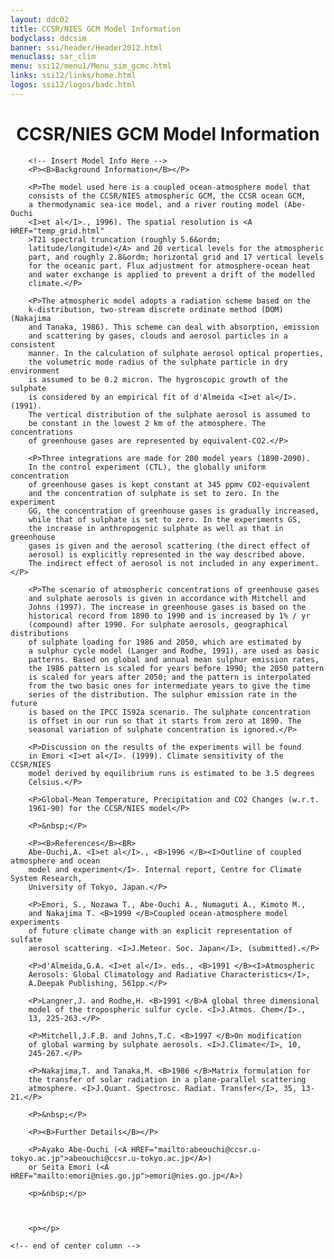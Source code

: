 ```yaml
---
layout: ddc02
title: CCSR/NIES GCM Model Information
bodyclass: ddcsim
banner: ssi/header/Header2012.html
menuclass: sar_clim
menu: ssi12/menu1/Menu_sim_gcmc.html
links: ssi12/links/home.html
logos: ssi12/logos/badc.html
---
```


<div id="pagetitle">
	<h1 align="center">CCSR/NIES GCM Model Information </h1>
</div>
 		<!-- End of Page Title Block -->
 
 
 		<!-- Insert Model Info Here -->
 		<P><B>Background Information</B></P>
 		
 		<P>The model used here is a coupled ocean-atmosphere model that
 		consists of the CCSR/NIES atmospheric GCM, the CCSR ocean GCM,
 		a thermodynamic sea-ice model, and a river routing model (Abe-Ouchi
 		<I>et al</I>., 1996). The spatial resolution is <A HREF="temp_grid.html"
 		>T21 spectral truncation (roughly 5.6&ordm;
 		latitude/longitude)</A> and 20 vertical levels for the atmospheric
 		part, and roughly 2.8&ordm; horizontal grid and 17 vertical levels
 		for the oceanic part. Flux adjustment for atmosphere-ocean heat
 		and water exchange is applied to prevent a drift of the modelled
 		climate.</P>
 		
 		<P>The atmospheric model adopts a radiation scheme based on the
 		k-distribution, two-stream discrete ordinate method (DOM) (Nakajima
 		and Tanaka, 1986). This scheme can deal with absorption, emission
 		and scattering by gases, clouds and aerosol particles in a consistent
 		manner. In the calculation of sulphate aerosol optical properties,
 		the volumetric mode radius of the sulphate particle in dry environment
 		is assumed to be 0.2 micron. The hygroscopic growth of the sulphate
 		is considered by an empirical fit of d'Almeida <I>et al</I>. (1991).
 		The vertical distribution of the sulphate aerosol is assumed to
 		be constant in the lowest 2 km of the atmosphere. The concentrations
 		of greenhouse gases are represented by equivalent-CO2.</P>
 		
 		<P>Three integrations are made for 200 model years (1890-2090).
 		In the control experiment (CTL), the globally uniform concentration
 		of greenhouse gases is kept constant at 345 ppmv CO2-equivalent
 		and the concentration of sulphate is set to zero. In the experiment
 		GG, the concentration of greenhouse gases is gradually increased,
 		while that of sulphate is set to zero. In the experiments GS,
 		the increase in anthropogenic sulphate as well as that in greenhouse
 		gases is given and the aerosol scattering (the direct effect of
 		aerosol) is explicitly represented in the way described above.
 		The indirect effect of aerosol is not included in any experiment.</P>
 		
 		<P>The scenario of atmospheric concentrations of greenhouse gases
 		and sulphate aerosols is given in accordance with Mitchell and
 		Johns (1997). The increase in greenhouse gases is based on the
 		historical record from 1890 to 1990 and is increased by 1% / yr
 		(compound) after 1990. For sulphate aerosols, geographical distributions
 		of sulphate loading for 1986 and 2050, which are estimated by
 		a sulphur cycle model (Langer and Rodhe, 1991), are used as basic
 		patterns. Based on global and annual mean sulphur emission rates,
 		the 1986 pattern is scaled for years before 1990; the 2050 pattern
 		is scaled for years after 2050; and the pattern is interpolated
 		from the two basic ones for intermediate years to give the time
 		series of the distribution. The sulphur emission rate in the future
 		is based on the IPCC IS92a scenario. The sulphate concentration
 		is offset in our run so that it starts from zero at 1890. The
 		seasonal variation of sulphate concentration is ignored.</P>
 		
 		<P>Discussion on the results of the experiments will be found
 		in Emori <I>et al</I>. (1999). Climate sensitivity of the CCSR/NIES
 		model derived by equilibrium runs is estimated to be 3.5 degrees
 		Celsius.</P>
 		
 		<P>Global-Mean Temperature, Precipitation and CO2 Changes (w.r.t.
 		1961-90) for the CCSR/NIES model</P>
 		
 		<P>&nbsp;</P>
 		
 		<P><B>References</B><BR>
 		Abe-Ouchi,A. <I>et al</I>., <B>1996 </B><I>Outline of coupled atmosphere and ocean 
 		model and experiment</I>. Internal report, Centre for Climate System Research, 
 		University of Tokyo, Japan.</P>
 		
 		<P>Emori, S., Nozawa T., Abe-Ouchi A., Numaguti A., Kimoto M.,
 		and Nakajima T. <B>1999 </B>Coupled ocean-atmosphere model experiments
 		of future climate change with an explicit representation of sulfate
 		aerosol scattering. <I>J.Meteor. Soc. Japan</I>, (submitted).</P>
 		
 		<P>d'Almeida,G.A. <I>et al</I>. eds., <B>1991 </B><I>Atmospheric
 		Aerosols: Global Climatology and Radiative Characteristics</I>,
 		A.Deepak Publishing, 561pp.</P>
 		
 		<P>Langner,J. and Rodhe,H. <B>1991 </B>A global three dimensional
 		model of the tropospheric sulfur cycle. <I>J.Atmos. Chem</I>.,
 		13, 225-263.</P>
 		
 		<P>Mitchell,J.F.B. and Johns,T.C. <B>1997 </B>On modification
 		of global warming by sulphate aerosols. <I>J.Climate</I>, 10,
 		245-267.</P>
 		
 		<P>Nakajima,T. and Tanaka,M. <B>1986 </B>Matrix formulation for
 		the transfer of solar radiation in a plane-parallel scattering
 		atmosphere. <I>J.Quant. Spectrosc. Radiat. Transfer</I>, 35, 13-21.</P>
 		
 		<P>&nbsp;</P>
 		
 		<P><B>Further Details</B></P>
 		
 		<P>Ayako Abe-Ouchi (<A HREF="mailto:abeouchi@ccsr.u-tokyo.ac.jp">abeouchi@ccsr.u-tokyo.ac.jp</A>)
 		or Seita Emori (<A HREF="mailto:emori@nies.go.jp">emori@nies.go.jp</A>)
 
 		<p>&nbsp;</p>
 
 
 		
 		<p></p>
 		
 	<!-- end of center column -->
